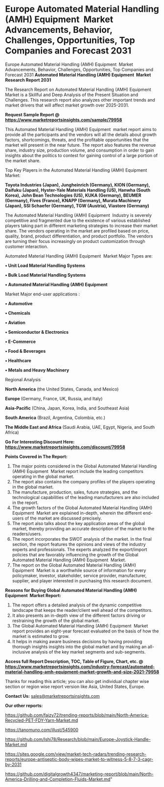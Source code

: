 # Europe Automated Material Handling (AMH) Equipment  Market Advancements, Behavior, Challenges, Opportunities, Top Companies and Forecast 2031
 Europe Automated Material Handling (AMH) Equipment  Market Advancements, Behavior, Challenges, Opportunities, Top Companies and Forecast 2031
<strong>Automated Material Handling (AMH) Equipment  Market Research Report 2031</strong>

The Research Report on Automated Material Handling (AMH) Equipment  Market is a Skillful and Deep Analysis of the Present Situation and Challenges. This research report also analyzes other important trends and market drivers that will affect market growth over 2025-2031.

<strong>Request Sample Report @ <a href=https://www.marketreportsinsights.com/sample/79958>https://www.marketreportsinsights.com/sample/79958</a></strong>

This Automated Material Handling (AMH) Equipment  market report aims to provide all the participants and the vendors will all the details about growth factors, shortcomings, threats, and the profitable opportunities that the market will present in the near future. The report also features the revenue share, industry size, production volume, and consumption in order to gain insights about the politics to contest for gaining control of a large portion of the market share.

Top Key Players in the Automated Material Handling (AMH) Equipment  Market:

<strong>Toyota Industries (Japan), Jungheinrich (Germany), KION (Germany), Daifuku (Japan), Hyster-Yale Materials Handling (US), Hanwha (South Korea), John Bean Technologies (US), KUKA (Germany), BEUMER (Germany), Fives (France), KNAPP (Germany), Murata Machinery (Japan), SSI Schaefer (Germany), TGW (Austria), Viastore (Germany)</strong>

The Automated Material Handling (AMH) Equipment  Industry is severely competitive and fragmented due to the existence of various established players taking part in different marketing strategies to increase their market share. The vendors operating in the market are profiled based on price, quality, brand, product differentiation, and product portfolio. The vendors are turning their focus increasingly on product customization through customer interaction.

Automated Material Handling (AMH) Equipment  Market Major Types are:

<strong>• Unit Load Material Handling Systems

• Bulk Load Material Handling Systems

• Automated Material Handling (AMH) Equipment</strong>

Market Major end-user applications :

<strong>• Automotive

• Chemicals

• Aviation

• Semiconductor & Electronics

• E-Commerce

• Food & Beverages

• Healthcare

• Metals and Heavy Machinery</strong>

Regional Analysis

</u><strong><b>North America</b></strong> (the United States, Canada, and Mexico)

<strong><b>Europe </b></strong>(Germany, France, UK, Russia, and Italy)

<strong><b>Asia-Pacific</b></strong> (China, Japan, Korea, India, and Southeast Asia)

<strong><b>South America</b></strong> (Brazil, Argentina, Colombia, etc.)

<strong><b>The Middle East and Africa</b></strong> (Saudi Arabia, UAE, Egypt, Nigeria, and South Africa)

<strong>Go For Interesting Discount Here: <a href=https://www.marketreportsinsights.com/discount/79958>https://www.marketreportsinsights.com/discount/79958</a></strong>

<strong>Points Covered in The Report:</strong>
<ol>
  <li>The major points considered in the Global Automated Material Handling (AMH) Equipment  Market report include the leading competitors operating in the global market.</li>
  <li>The report also contains the company profiles of the players operating in the global market.</li>
  <li>The manufacture, production, sales, future strategies, and the technological capabilities of the leading manufacturers are also included in the report.</li>
  <li>The growth factors of the Global Automated Material Handling (AMH) Equipment  Market are explained in-depth, wherein the different end-users of the market are discussed precisely.</li>
  <li>The report also talks about the key application areas of the global market, thereby providing an accurate description of the market to the readers/users.</li>
  <li>The report incorporates the SWOT analysis of the market. In the final section, the report features the opinions and views of the industry experts and professionals. The experts analyzed the export/import policies that are favorably influencing the growth of the Global Automated Material Handling (AMH) Equipment  Market.</li>
  <li>The report on the Global Automated Material Handling (AMH) Equipment  Market is a worthwhile source of information for every policymaker, investor, stakeholder, service provider, manufacturer, supplier, and player interested in purchasing this research document.</li>
</ol>
<strong>Reasons for Buying Global Automated Material Handling (AMH) Equipment  Market Report:</strong>

<ol>
  <li>The report offers a detailed analysis of the dynamic competitive landscape that keeps the reader/client well ahead of the competitors.</li>
  <li>It also presents an in-depth view of the different factors driving or restraining the growth of the global market.</li>
  <li>The Global Automated Material Handling (AMH) Equipment  Market report provides an eight-year forecast evaluated on the basis of how the market is estimated to grow.</li>
  <li>It helps in making aware business decisions by having providing thorough insights insights into the global market and by making an all-inclusive analysis of the key market segments and sub-segments.</li>
</ol>
<strong>Access full Report Description, TOC, Table of Figure, Chart, etc. @ <a href=https://www.marketreportsinsights.com/industry-forecast/automated-material-handling-amh-equipment-market-growth-and-size-2021-79958>https://www.marketreportsinsights.com/industry-forecast/automated-material-handling-amh-equipment-market-growth-and-size-2021-79958</a></strong>


Thanks for reading this article; you can also get individual chapter wise section or region wise report version like Asia, United States, Europe.

<strong>Contact Us:</strong>
sales@marketreportsinsights.com

<strong>Our other reports:</strong>

<a href=https://github.com/faizy72/trending-reports/blob/main/North-America-Recycled-PET-FDY-Yarn-Market.md>https://github.com/faizy72/trending-reports/blob/main/North-America-Recycled-PET-FDY-Yarn-Market.md</a>

<a href=https://tanomuno.com/illust/545900>https://tanomuno.com/illust/545900</a>

<a href=https://github.com/Ishi78/Research/blob/main/Europe-Joystick-Handle-Market.md>https://github.com/Ishi78/Research/blob/main/Europe-Joystick-Handle-Market.md</a>

<a href=https://sites.google.com/view/market-tech-radars/trending-research-reports/europe-antiseptic-body-wipes-market-to-witness-5-8-7-3-cagr-by-2031>https://sites.google.com/view/market-tech-radars/trending-research-reports/europe-antiseptic-body-wipes-market-to-witness-5-8-7-3-cagr-by-2031</a>

<a href=https://github.com/digitalgrowth4347/marketing-report/blob/main/North-America-Drilling-and-Completion-Fluids-Market.md>https://github.com/digitalgrowth4347/marketing-report/blob/main/North-America-Drilling-and-Completion-Fluids-Market.md</a>"
